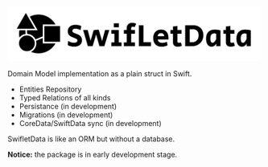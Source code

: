 <picture>
  <source media="(prefers-color-scheme: dark)" srcset="Logo-SwifletData-dark.svg">
  <source media="(prefers-color-scheme: light)" srcset="Logo-SwifletData.svg">
  <img src="Logo.svg">
</picture>

Domain Model implementation as a plain struct in Swift. 
- Entities Repository
- Typed Relations of all kinds
- Persistance (in development)
- Migrations (in development)
- CoreData/SwiftData sync (in development)

SwifletData is like an ORM but without a database.


**Notice:** the package is in early development stage.
 

